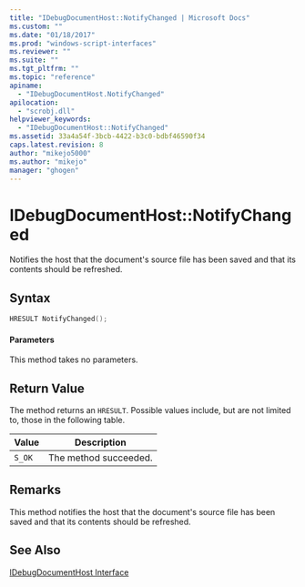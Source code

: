 ```yaml
---
title: "IDebugDocumentHost::NotifyChanged | Microsoft Docs"
ms.custom: ""
ms.date: "01/18/2017"
ms.prod: "windows-script-interfaces"
ms.reviewer: ""
ms.suite: ""
ms.tgt_pltfrm: ""
ms.topic: "reference"
apiname: 
  - "IDebugDocumentHost.NotifyChanged"
apilocation: 
  - "scrobj.dll"
helpviewer_keywords: 
  - "IDebugDocumentHost::NotifyChanged"
ms.assetid: 33a4a54f-3bcb-4422-b3c0-bdbf46590f34
caps.latest.revision: 8
author: "mikejo5000"
ms.author: "mikejo"
manager: "ghogen"
---
```

# IDebugDocumentHost::NotifyChanged
Notifies the host that the document's source file has been saved and that its contents should be refreshed.  
  
## Syntax  
  
```cpp
HRESULT NotifyChanged();  
```  
  
#### Parameters  
 This method takes no parameters.  
  
## Return Value  
 The method returns an `HRESULT`. Possible values include, but are not limited to, those in the following table.  
  
|Value|Description|  
|-----------|-----------------|  
|`S_OK`|The method succeeded.|  
  
## Remarks  
 This method notifies the host that the document's source file has been saved and that its contents should be refreshed.  
  
## See Also  
 [IDebugDocumentHost Interface](../../winscript/reference/idebugdocumenthost-interface.md)